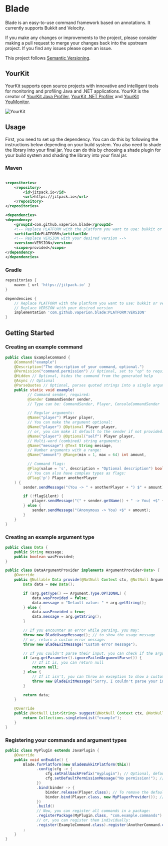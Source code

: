 # Blade

Blade is an easy-to-use command framework based on annotations. It currently supports Bukkit and Velocity.

If you make any changes or improvements to the project, please consider making a pull request to merge your changes back into the upstream project.
If you find any issues please open an issue.

This project follows [Semantic Versioning](https://semver.org/).

## YourKit

YourKit supports open source projects with innovative and intelligent tools for monitoring and profiling Java and .NET applications. YourKit is the creator of [YourKit Java Profiler](https://www.yourkit.com/java/profiler/), [YourKit .NET Profiler](https://www.yourkit.com/.net/profiler/) and [YourKit YouMonitor](https://www.yourkit.com/youmonitor/).

![YourKit](https://www.yourkit.com/images/yklogo.png)

## Usage

First, you need to set up the dependency. You can do this by following the instructions below depending on your build system.
You also need to shade the library into your final jar. You can do this by choosing a shade plugin for your build system and shading the library into your final jar.

### Maven

```xml

<repositories>
    <repository>
        <id>jitpack.io</id>
        <url>https://jitpack.io</url>
    </repository>
</repositories>

<dependencies>
<dependency>
    <groupId>com.github.vaperion.blade</groupId>
    <!-- Replace PLATFORM with the platform you want to use: bukkit or velocity -->
    <artifactId>PLATFORM</artifactId>
    <!-- Replace VERSION with your desired version -->
    <version>VERSION</version>
    <scope>provided</scope>
</dependency>
</dependencies>
```

### Gradle

```groovy
repositories {
    maven { url 'https://jitpack.io' }
}

dependencies {
    // Replace PLATFORM with the platform you want to use: bukkit or velocity
    // Replace VERSION with your desired version
    implementation 'com.github.vaperion.blade:PLATFORM:VERSION'
}
```

## Getting Started

### Creating an example command

```java
public class ExampleCommand {
    @Command("example")
    @Description("The description of your command, optional.")
    @Permission("command.permission") // Optional, set to "op" to require OP
    @Hidden // Optional, hides the command from the generated help
    @Async // Optional
    @ParseQuotes // Optional, parses quoted strings into a single argument
    public static void example(
          // Command sender, required:
          @Sender CommandSender sender,
          // Type can be: CommandSender, Player, ConsoleCommandSender

          // Regular arguments:
          @Name("player") Player player,
          // You can make the argument optional:
          @Name("player") @Optional Player player,
          // or, you can make it default to the sender if not provided:
          @Name("player") @Optional("self") Player player,
          // Multi-word (combined) string arguments:
          @Name("message") @Text String message,
          // Number arguments with a range:
          @Name("amount") @Range(min = 1, max = 64) int amount,

          // Command flags:
          @Flag(value = 's', description = "Optional description") boolean flagSilent,
          // You can also have complex types as flags:
          @Flag('p') Player anotherPlayer
    ) {
        sender.sendMessage("(You -> " + anotherPlayer + ") $" + amount);

        if (!flagSilent) {
            player.sendMessage("(" + sender.getName() + " -> You) +$" + amount);
        } else {
            sender.sendMessage("(Anonymous -> You) +$" + amount);
        }
    }
}
```

### Creating an example argument type

```java
public class Data {
    public String message;
    public boolean wasProvided;
}

public class DataArgumentProvider implements ArgumentProvider<Data> {
    @Override
    public @Nullable Data provide(@NotNull Context ctx, @NotNull Argument arg) throws BladeExitMessage {
        Data data = new Data();

        if (arg.getType() == Argument.Type.OPTIONAL) {
            data.wasProvided = false;
            data.message = "Default value: " + arg.getString();
        } else {
            data.wasProvided = true;
            data.message = arg.getString();
        }

        // If you encounter an error while parsing, you may:
        throw new BladeUsageMessage(); // to show the usage message
        // or, return a custom error message:
        throw new BladeExitMessage("Custom error message");

        // If you couldn't parse their input, you can check if the argument is optional:
        if (arg.getParameter().ignoreFailedArgumentParse()) {
            // If it is, you can return null
            return null;
        } else {
            // If it isn't, you can throw an exception to show a custom message
            throw new BladeExitMessage("Sorry, I couldn't parse your input.");
        }

        return data;
    }

    @Override
    public @NotNull List<String> suggest(@NotNull Context ctx, @NotNull Argument arg) throws BladeExitMessage {
        return Collections.singletonList("example");
    }
}
```

### Registering your commands and argument types

```java
public class MyPlugin extends JavaPlugin {
    @Override
    public void onEnable() {
        Blade.forPlatform(new BladeBukkitPlatform(this))
              .config(cfg -> {
                  cfg.setFallbackPrefix("myplugin"); // Optional, defaults to your plugin's name
                  cfg.setDefaultPermissionMessage("No permission!"); // Optional
              })
              .bind(binder -> {
                  binder.release(Player.class); // To remove the default provider
                  binder.bind(Player.class, new MyPlayerProvider()); // To add your own
              })
              .build()
              // Now, you can register all commands in a package:
              .registerPackage(MyPlugin.class, "com.example.commands")
              // or, you can register them individually:
              .register(ExampleCommand.class).register(AnotherCommand.class)
        ;
    }
}
```
